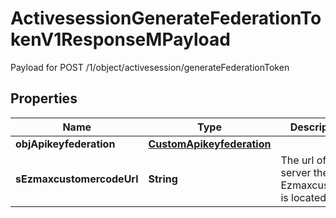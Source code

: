 

# ActivesessionGenerateFederationTokenV1ResponseMPayload

Payload for POST /1/object/activesession/generateFederationToken

## Properties

| Name | Type | Description | Notes |
|------------ | ------------- | ------------- | -------------|
|**objApikeyfederation** | [**CustomApikeyfederation**](CustomApikeyfederation.md) |  |  |
|**sEzmaxcustomercodeUrl** | **String** | The url of the server the Ezmaxcustomer is located |  |




